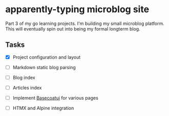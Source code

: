 # apparently-typing microblog site

Part 3 of my go learning projects. I'm building my small microblog platform. This will eventually spin out into being my formal longterm blog.

## Tasks
- [x] Project configuration and layout
- [ ] Markdown static blog parsing
- [ ] Blog index
- [ ] Articles index
- [ ] Implement [Basecoatui](https://basecoatui.com/) for various pages
- [ ] HTMX and Alpine integration 

